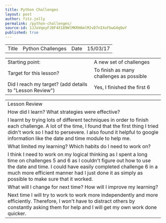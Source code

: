 ```yaml
---
title: Python Challenges
layout: post
author: fitz.jolly
permalink: /python-challenges/
source-id: 1JJoVqeyFJ0F4X189WlMKRH6mlMJvD7nIXoFbwG4qOwY
published: true
---
```

<table>
  <tr>
    <td>Title</td>
    <td>Python Challenges</td>
    <td>Date</td>
    <td>15/03/17</td>
  </tr>
</table>


<table>
  <tr>
    <td>Starting point:</td>
    <td>A new set of challenges</td>
  </tr>
  <tr>
    <td>Target for this lesson?</td>
    <td>To finish as many challenges as possible</td>
  </tr>
  <tr>
    <td>Did I reach my target? 
(add details to "Lesson Review")</td>
    <td> Yes, I finished the first 6</td>
  </tr>
</table>


<table>
  <tr>
    <td>Lesson Review</td>
  </tr>
  <tr>
    <td>How did I learn? What strategies were effective? </td>
  </tr>
  <tr>
    <td>I learnt by trying lots of different techniques in order to finish each challenge. A lot of the time, I found that the first thing I tried didn't work so I had to persevere. I also found it helpful to google information like the date and time module to help me.</td>
  </tr>
  <tr>
    <td>What limited my learning? Which habits do I need to work on? </td>
  </tr>
  <tr>
    <td>I think I need to work on my logical thinking as I spent a long time on challenges 5 and 6 as I couldn't figure out how to use the date and time. I could have easily completed challenge 6 in a much more efficient manner had I just done it as simply as possible to make sure that it worked.</td>
  </tr>
  <tr>
    <td>What will I change for next time? How will I improve my learning?</td>
  </tr>
  <tr>
    <td>Next time I will try to work to work more independently and more efficiently. Therefore, I won't have to distract others by constantly asking them for help and I will get my own work done quicker.</td>
  </tr>
</table>


